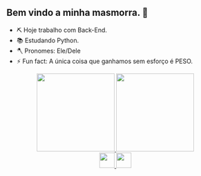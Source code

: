 ## Bem vindo a minha masmorra. 🏰

- ⛏️ Hoje trabalho com Back-End.
- 📚 Estudando Python.
- 🪓 Pronomes: Ele/Dele
- ⚡ Fun fact: A única coisa que ganhamos sem esforço é PESO.

<div align="center">
  <a href="https://github.com/Aschull">
  <img height="180em" src="https://github-readme-stats.vercel.app/api?username=Aschull&show_icons=true&theme=blueberry&include_all_commits=true&count_private=true"/>
  <img height="180em" src="https://github-readme-stats.vercel.app/api/top-langs/?username=Aschull&layout=compact&langs_count=7&theme=blueberry"/>
</div>
  
<div align="center">
  <img height="35em" src="https://img.shields.io/badge/Python-14354C?style=for-the-badge&logo=python&logoColor=white"/>
  <img height="35em" src="https://img.shields.io/badge/Flask-000000?style=for-the-badge&logo=flask&logoColor=white"/>
</div>
  
  

